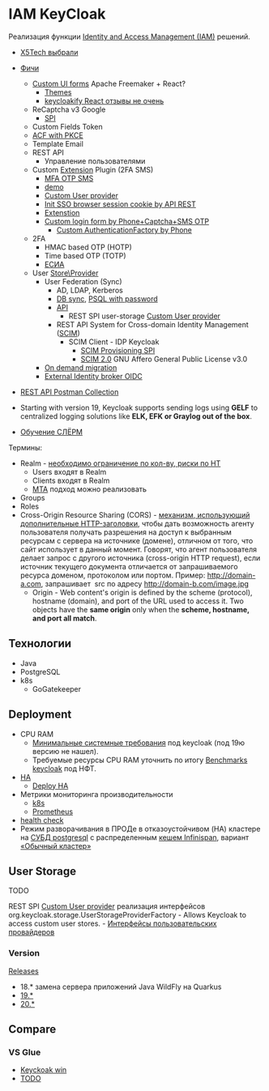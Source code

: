 # IAM KeyCloak

Реализация функции [Identity and Access Management (IAM)](../../arch/system.class/iam.md) решений.

- [X5Tech выбрали](https://habr.com/ru/company/X5Tech/blog/654115/)
- [Фичи](https://habr.com/ru/company/X5Tech/blog/486778/)	
	- [Custom UI forms](https://www.keycloak.org/docs/latest/server_admin/#features) Apache Freemaker + React?
		- [Themes](https://www.opcito.com/blogs/customizing-login-and-signup-pages-in-keycloak)
		- [keycloakify React отзывы не очень](https://t.me/keycloak_ru/25264)
	- ReCaptcha v3 Google
		- [SPI](https://github.com/dasniko/keycloak-extensions-demo/tree/main/captcha)
	- Custom Fields Token
	- [ACF with PKCE](https://www.keycloak.org/docs/latest/server_admin/#con-oidc-auth-flows_server_administration_guide)
	- Template Email
	- REST API
		- Управление пользователями
	- Custom [Extension](https://www.keycloak.org/extensions.html) Plugin (2FA SMS)
		- [MFA OTP SMS](https://github.com/dasniko/keycloak-2fa-sms-authenticator)		
		- [demo](https://github.com/dasniko/keycloak-extensions-demo)
		- [Custom User provider](https://www.baeldung.com/java-keycloak-custom-user-providers)
		- [Init SSO browser session cookie by API REST](https://github.com/contabo/keycloak-spi-browser-session-api)
		- [Extenstion](https://www.youtube.com/watch?v=Aj0GAg4EkUA&t=4493s&ab_channel=%D0%A1%D0%BB%D1%91%D1%80%D0%BC)
		- [Custom login form by Phone+Captcha+SMS OTP](https://github.com/FX-HAO/keycloak-phone-authenticator)
			- [Custom AuthenticationFactory by Phone](https://developers.redhat.com/blog/2020/10/23/use-mobile-numbers-for-user-authentication-in-keycloak#)			
	- 2FA
		- HMAC based OTP (HOTP)
		- Time based OTP (TOTP)
		- [ЕСИА](https://platform.digital.gov.ru/docs/security/platform-v-iam/esia-setup)
	- User [Store\Provider](https://www.keycloak.org/docs/latest/server_development/#_user-storage-spi)		
		- User Federation (Sync)
			- AD, LDAP, Kerberos
			- [DB sync](https://www.tune-it.ru/web/adpashnin/blog/-/blogs/3723343), [PSQL with password](https://github.com/opensingular/singular-keycloak-database-federation)
			- [API](https://tech.smartling.com/migrate-to-keycloak-with-zero-downtime-8dcab9e7cb2c)
				- REST SPI user-storage [Custom User provider](https://www.baeldung.com/java-keycloak-custom-user-providers)
			- REST API System for Cross-domain Identity Management ([SCIM](../protocols.integration/scim.md))
				- SCIM Client - IDP Keycloak
					- [SCIM Provisioning SPI](https://github.com/Captain-P-Goldfish/scim-for-keycloak)			
					- [SCIM 2.0](https://lab.libreho.st/libre.sh/scim/keycloak-scim) GNU Affero General Public License v3.0
		- [On demand migration](https://github.com/Smartling/keycloak-user-migration-provider)
		- [External Identity broker OIDC](https://medium.com/keycloak/keycloak-as-an-identity-broker-an-identity-provider-af1b150ea94)
		
- [REST API Postman Collection](https://documenter.getpostman.com/view/7294517/SzmfZHnd)
- Starting with version 19, Keycloak supports sending logs using __GELF__ to centralized logging solutions like __ELK, EFK or Graylog out of the box__.
- [Обучение СЛЁРМ](https://slurm.io/keycloak)

Термины:

- Realm - [необходимо ограничение по кол-ву, риски по НТ](https://highload.today/blogs/keycloak-i-oauth-2/)
	- Users входят в Realm
	- Clients входят в Realm
	- [MTA](../../arch/mta.md) подход можно реализовать 
- Groups
- Roles
- Cross-Origin Resource Sharing (CORS) - [механизм, использующий дополнительные HTTP-заголовки](https://developer.mozilla.org/ru/docs/Web/HTTP/CORS), чтобы дать возможность агенту пользователя получать разрешения на доступ к выбранным ресурсам с сервера на источнике (домене), отличном от того, что сайт использует в данный момент. Говорят, что агент пользователя делает запрос с другого источника (cross-origin HTTP request), если источник текущего документа отличается от запрашиваемого ресурса доменом, протоколом или портом. Пример: http://domain-a.com, запрашивает <img> src по адресу http://domain-b.com/image.jpg
	- Origin - Web content's origin is defined by the scheme (protocol), hostname (domain), and port of the URL used to access it. Two objects have the __same origin__ only when the __scheme, hostname, and port all match__.

## Технологии

- Java 
- PostgreSQL
- k8s
	- GoGatekeeper 

## Deployment

- CPU RAM	
	- [Минимальные системные требования](https://wjw465150.gitbooks.io/keycloak-documentation/content/server_installation/topics/installation/system-requirements.html) под keycloak (под 19ю версию не нашел).
	- Требуемые ресурсы CPU RAM уточнить по итогу [Benchmarks keycloak](https://github.com/keycloak/keycloak-benchmark) под НФТ.
- [HA](https://habr.com/ru/company/southbridge/blog/658187/)
	- [Deploy HA](https://habr.com/ru/company/southbridge/blog/511380/)
- Метрики мониторинга производительности
	- [k8s](https://www.keycloak.org/server/containers)
	- [Prometheus](https://github.com/aerogear/keycloak-metrics-spi)
- [health check](https://www.keycloak.org/server/health)
- Режим разворачивания в ПРОДе в отказоустойчивом (HA) кластере на [СУБД postgresql](https://www.keycloak.org/server/db) с распределенным [кешем Infinispan](https://www.keycloak.org/server/caching), вариант [«Обычный кластер»](https://habr.com/ru/company/southbridge/blog/511380/)

## User Storage

TODO

REST SPI [Custom User provider](https://www.baeldung.com/java-keycloak-custom-user-providers) реализация интерфейсов org.keycloak.storage.UserStorageProviderFactory - Allows Keycloak to access custom user stores.
	- [Интерфейсы пользовательских провайдеров](https://www.keycloak.org/docs/11.0/server_development/index.html#provider-capability-interfaces)

### Version

[Releases](https://www.keycloak.org/2022/03/releases.html)

- 18.* замена сервера приложений Java WildFly на Quarkus
- [19.*](https://www.keycloak.org/archive/documentation-19.0.html)
- [20.*](todo)

## Compare

### VS Glue

- [Keyckoak win](https://kartikagarwal7.medium.com/keycloak-vs-gluu-server-iam-tools-comparison-c967cc819a95)
- [TODO](https://www.youtube.com/watch?v=Llvnq-n43k0&ab_channel=%D0%A1%D0%BB%D1%91%D1%80%D0%BC)
